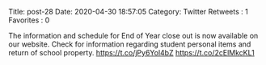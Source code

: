 Title: post-28
Date: 2020-04-30 18:57:05
Category: Twitter
Retweets : 1
Favorites : 0

The information and schedule for End of Year close out is now available on our website. Check for information regarding student personal items and return of school property.
https://t.co/jPy6Yol4bZ https://t.co/2cElMkcKL1